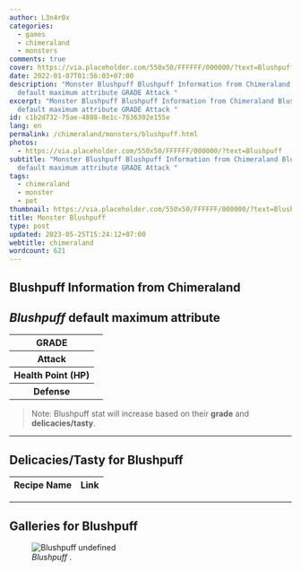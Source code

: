 ```yaml
---
author: L3n4r0x
categories:
  - games
  - chimeraland
  - monsters
comments: true
cover: https://via.placeholder.com/550x50/FFFFFF/000000/?text=Blushpuff
date: 2022-01-07T01:56:03+07:00
description: "Monster Blushpuff Blushpuff Information from Chimeraland Blushpuff
  default maximum attribute GRADE Attack "
excerpt: "Monster Blushpuff Blushpuff Information from Chimeraland Blushpuff
  default maximum attribute GRADE Attack "
id: c1b2d732-75ae-4888-8e1c-7636302e155e
lang: en
permalink: /chimeraland/monsters/blushpuff.html
photos:
  - https://via.placeholder.com/550x50/FFFFFF/000000/?text=Blushpuff
subtitle: "Monster Blushpuff Blushpuff Information from Chimeraland Blushpuff
  default maximum attribute GRADE Attack "
tags:
  - chimeraland
  - monster
  - pet
thumbnail: https://via.placeholder.com/550x50/FFFFFF/000000/?text=Blushpuff
title: Monster Blushpuff
type: post
updated: 2023-05-25T15:24:12+07:00
webtitle: chimeraland
wordcount: 621
---
```


<link
  rel="stylesheet"
  href="https://rawcdn.githack.com/dimaslanjaka/Web-Manajemen/870a349/css/bootstrap-5-3-0-alpha3-wrapper.css"
/>
<section id="bootstrap-wrapper">
  <div data-bs-theme="dark">
    <h2>Blushpuff Information from Chimeraland</h2>
    <h2 id="attribute"><i>Blushpuff</i> default maximum attribute</h2>
    <div class="row">
      <div class="col mb-2">
        <div class="card">
          <div class="card-body">
            <table>
              <tr>
                <th>GRADE</th>
                <td><br /></td>
              </tr>
              <tr>
                <th>Attack</th>
                <td></td>
              </tr>
              <tr>
                <th>Health Point (HP)</th>
                <td></td>
              </tr>
              <tr>
                <th>Defense</th>
                <td></td>
              </tr>
            </table>
          </div>
        </div>
      </div>
    </div>
    <blockquote class="bd-callout bd-callout-warning">
      Note: Blushpuff stat will increase based on their <b>grade</b> and
      <b>delicacies/tasty</b>.
    </blockquote>
    <hr />
    <h2 id="delicacies">Delicacies/Tasty for Blushpuff</h2>
    <div class="card">
      <div class="card-body">
        <div class="table-responsive">
          <table class="table table-striped">
            <thead>
              <tr>
                <th>Recipe Name</th>
                <th>Link</th>
              </tr>
            </thead>
            <tbody></tbody>
          </table>
        </div>
      </div>
    </div>
    <hr />
    <div id="gallery">
      <h2>Galleries for Blushpuff</h2>
      <div class="row">
        <div class="col-lg-6 col-12">
          <figure>
            <img
              src="https://www.webmanajemen.com/undefined"
              alt="Blushpuff undefined"
            />
            <figcaption style="word-wrap: break-word">
              <i>Blushpuff</i> .
            </figcaption>
          </figure>
        </div>
      </div>
    </div>
  </div>
</section>